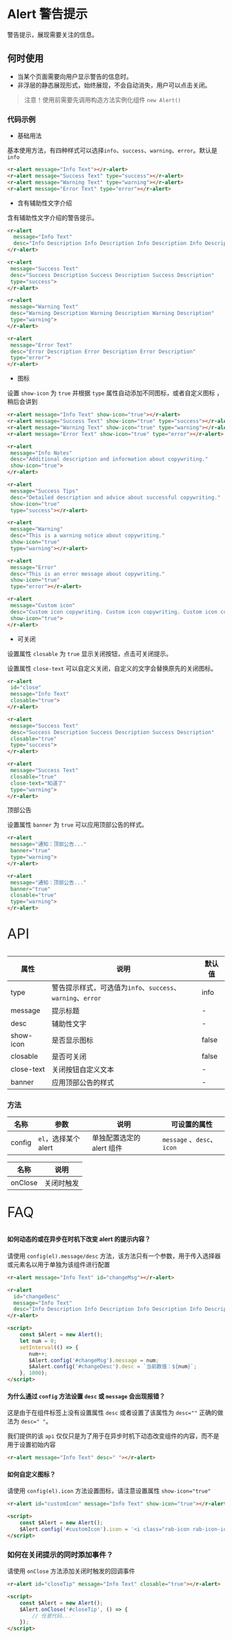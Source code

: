 # Alert 警告提示

警告提示，展现需要关注的信息。

## 何时使用

- 当某个页面需要向用户显示警告的信息时。
- 非浮层的静态展现形式，始终展现，不会自动消失，用户可以点击关闭。

> 注意！使用前需要先调用构造方法实例化组件  `new Alert()`

### 代码示例

- 基础用法

基本使用方法，有四种样式可以选择`info`、`success`、`warning`、`error`。默认是 `info`

```html
<r-alert message="Info Text"></r-alert>
<r-alert message="Success Text" type="success"></r-alert>
<r-alert message="Warning Text" type="warning"></r-alert>
<r-alert message="Error Text" type="error"></r-alert>
```

- 含有辅助性文字介绍

含有辅助性文字介绍的警告提示。

```html
<r-alert 
  message="Info Text" 
  desc="Info Description Info Description Info Description Info Description">
</r-alert>

<r-alert 
 message="Success Text" 
 desc="Success Description Success Description Success Description" 
 type="success">
</r-alert>

<r-alert 
 message="Warning Text" 
 desc="Warning Description Warning Description Warning Description" 
 type="warning">
</r-alert>

<r-alert 
 message="Error Text" 
 desc="Error Description Error Description Error Description" 
 type="error">
</r-alert>
```

- 图标

设置 `show-icon`  为 `true` 并根据 `type` 属性自动添加不同图标，或者自定义图标 ，稍后会讲到

```html
<r-alert message="Info Text" show-icon="true"></r-alert>
<r-alert message="Success Text" show-icon="true" type="success"></r-alert>
<r-alert message="Warning Text" show-icon="true" type="warning"></r-alert>
<r-alert message="Error Text" show-icon="true" type="error"></r-alert>

<r-alert 
 message="Info Notes" 
 desc="Additional description and information about copywriting." 
 show-icon="true">
</r-alert>

<r-alert
 message="Success Tips" 
 desc="Detailed description and advice about successful copywriting." 
 show-icon="true" 
 type="success"></r-alert>

<r-alert
 message="Warning" 
 desc="This is a warning notice about copywriting." 
 show-icon="true" 
 type="warning"></r-alert>

<r-alert
 message="Error" 
 desc="This is an error message about copywriting." 
 show-icon="true" 
 type="error"></r-alert>

<r-alert
 message="Custom icon" 
 desc="Custom icon copywriting. Custom icon copywriting. Custom icon copywriting."
 show-icon="true">
</r-alert>
```

- 可关闭

设置属性 `closable`  为  `true` 显示关闭按钮，点击可关闭提示。

设置属性  `close-text` 可以自定义关闭，自定义的文字会替换原先的关闭图标。

```html
<r-alert
 id="close" 
 message="Info Text" 
 closable="true">
</r-alert>

<r-alert
 message="Success Text" 
 desc="Success Description Success Description Success Description" 
 closable="true" 
 type="success">
</r-alert>

<r-alert
 message="Success Text" 
 closable="true" 
 close-text="知道了" 
 type="warning">
</r-alert>
```

顶部公告

设置属性 `banner`  为  `true` 可以应用顶部公告的样式。

```html
<r-alert
 message="通知：顶部公告..." 
 banner="true" 
 type="warning">
</r-alert>

<r-alert
 message="通知：顶部公告..." 
 banner="true" 
 closable="true" 
 type="warning">
</r-alert>
```

<p style="font-size: 32px">API</p>

| 属性       | 说明                                                        | 默认值 |
| ---------- | ----------------------------------------------------------- | ------ |
| type       | 警告提示样式，可选值为`info`、`success`、`warning`、`error` | info   |
| message    | 提示标题                                                    | -      |
| desc       | 辅助性文字                                                  | -      |
| show-icon  | 是否显示图标                                                | false  |
| closable   | 是否可关闭                                                  | false  |
| close-text | 关闭按钮自定义文本                                          | -      |
| banner     | 应用顶部公告的样式                                          | -      |

### 方法

| 名称   | 参数                 | 说明                      | 可设置的属性                |
| ------ | -------------------- | ------------------------- | --------------------------- |
| config | `el`，选择某个 alert | 单独配置选定的 alert 组件 | `message` 、`desc`、 `icon` |

| 名称    | 说明       |
| ------- | ---------- |
| onClose | 关闭时触发 |


<p style="font-size: 32px">FAQ</p>

#### 如何动态的或在异步在时机下改变 alert 的提示内容？

请使用 `config(el).message/desc` 方法，该方法只有一个参数，用于传入选择器或元素名以用于单独为该组件进行配置

```html
<r-alert message="Info Text" id="changeMsg"></r-alert>

<r-alert 
  id="changeDesc"
  message="Info Text" 
  desc="Info Description Info Description Info Description Info Description">
</r-alert>

<script>
	const $Alert = new Alert();
    let num = 0;
    setInterval(() => {
       num++;
       $Alert.config('#changeMsg').message = num;
       $Aalert.config('#changeDesc').desc = `当前数值：${num}`;
    }, 1000);
</script>
```

#### 为什么通过 `config`  方法设置  `desc`  或 `message` 会出现报错？

这是由于在组件标签上没有设置属性 `desc` 或者设置了该属性为 `desc=""` 正确的做法为 `desc=" "`。

我们提供的该 `api` 仅仅只是为了用于在异步时机下动态改变组件的内容，而不是用于设置初始内容

```html
<r-alert message="Info Text" desc=" "></r-alert>
```

####  如何自定义图标？

请使用 `config(el).icon` 方法设置图标，请注意设置属性 `show-icon="true"`

```html
<r-alert id="customIcon" message="Info Text" show-icon="true"></r-alert>

<script>
	const $Alert = new Alert();
    $Alert.config('#customIcon').icon = '<i class="rab-icon rab-icon-ios-star-outline"></i>';
</script>
```

### 如何在关闭提示的同时添加事件？

请使用 `onClose` 方法添加关闭时触发的回调事件

```html
<r-alert id="closeTip" message="Info Text" closable="true"></r-alert>

<script>
	const $Alert = new Alert();
    $Alert.onClose('#closeTip', () => {
        // 任意代码...
	});
</script>
```

